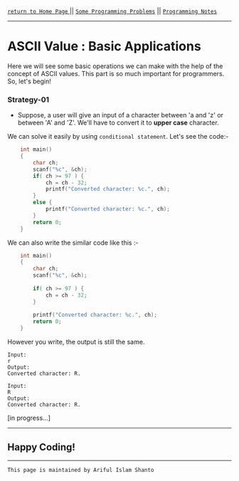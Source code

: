 [ `return to Home Page` ](https://shanto-swe029.github.io) || [`Some Programming Problems`](https://shanto-swe029.github.io/programmingproblems) || [`Programming Notes`](https://shanto-swe029.github.io/programmingnotes)

***

# ASCII Value : Basic Applications

Here we will see some basic operations we can make with the help of the concept of ASCII values. This part is so much important for programmers. So, let's begin!

### Strategy-01

- Suppose, a user will give an input of a character between 'a and 'z' or between 'A' and 'Z'. We'll have to convert it to **upper case** character.

We can solve it easily by using `conditional statement`. Let's see the code:-

```c
	int main()
	{
		char ch;
		scanf("%c", &ch);
		if( ch >= 97 ) {
			ch = ch - 32;
			printf("Converted character: %c.", ch);
		}
		else {
			printf("Converted character: %c.", ch);
		}
		return 0;
	}
```

We can also write the similar code like this :- 

```c
	int main()
	{
		char ch;
		scanf("%c", &ch);
		
		if( ch >= 97 ) {
			ch = ch - 32;
		}
		
		printf("Converted character: %c.", ch);
		return 0;
	}
```

However you write, the output is still the same.

	Input:
	r
	Output:
	Converted character: R.
	
	Input:
	R
	Output:
	Converted character: R.

[in progress...]




***

## Happy Coding!

***

`This page is maintained by Ariful Islam Shanto`

